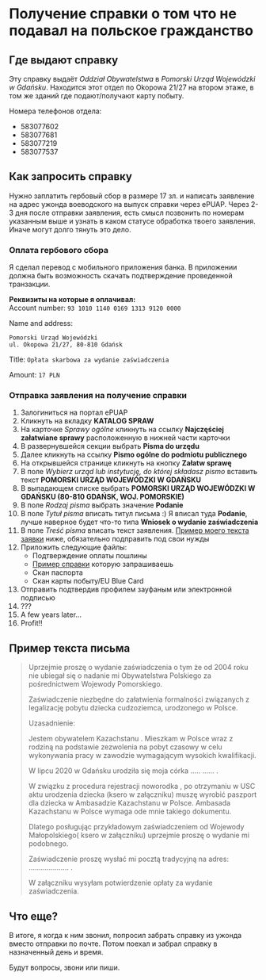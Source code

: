 # Получение справки о том что не подавал на польское гражданство

## Где выдают справку
Эту справку выдаёт _Oddział Obywatelstwa_ в _Pomorski Urząd Wojewódzki w Gdańsku_. Находится этот отдел по Okopowa 21/27 на втором этаже, в том же зданий где подают/получают карту побыту.

Номера телефонов отдела:
- 583077602
- 583077681
- 583077219
- 583077537

## Как запросить справку
Нужно заплатить гербовый сбор в размере 17 зл. и написать заявление на адрес ужонда воеводского на выпуск справки через ePUAP. Через 2-3 дня после отправки заявления, есть смысл позвонить по номерам указанным выше и узнать в каком статусе обработка твоего заявления. Иначе могут долго тянуть это дело.

### Оплата гербового сбора
Я сделал перевод с мобильного приложения банка. В приложении должна быть возможность скачать подтверждение проведенной транзакции.

**Реквизиты на которые я оплачивал:**  
Account number: `93 1010 1140 0169 1313 9120 0000`

Name and address:
```
Pomorski Urząd Wojewódzki
ul. Okopowa 21/27, 80-810 Gdańsk
```

Title: `Opłata skarbowa za wydanie zaświadczenia`

Amount: `17 PLN`

### Отправка заявления на получение справки
1. Залогиниться на портал ePUAP
2. Кликнуть на вкладку **KATALOG SPRAW**
3. На карточке _Sprawy ogólne_ кликнуть на ссылку **Najczęściej załatwiane sprawy** расположенную в нижней части карточки
4. В развернувшейся секции выбрать **Pisma do urzędu**
5. Далее кликнуть на ссылку **Pismo ogólne do podmiotu publicznego**
6. На открывшейся странице кликнуть на кнопку **Załatw sprawę**
7. В поле _Wybierz urząd lub instytucję, do której składasz pismo_ вставить текст **POMORSKI URZĄD WOJEWÓDZKI W GDAŃSKU**
8. В выпадающем списке выбрать **POMORSKI URZĄD WOJEWÓDZKI W GDAŃSKU (80-810 GDAŃSK, WOJ. POMORSKIE)**
9. В поле _Rodzaj pisma_ выбрать значение **Podanie**
10. В поле _Tytuł pisma_ вписать титул письма :) Я вписал туда **Podanie**, лучше наверное будет что-то типа **Wniosek o wydanie zaświadczenia**
11. В поле _Treść pisma_ вписать текст заявления. [Пример моего текста заявки](#пример-текста-письма) ниже, обязательно подправить под свои нужды
12. Приложить следующие файлы:
    - Подтверждение оплаты пошлины
    - [Пример справки](certificate-sample.jpg) которую запрашиваешь
    - Скан паспорта
    - Скан карты побыту/EU Blue Card
13. Отправить подтвердив профилем зауфаным или электронной подписью
14. ???
15. A few years later...
16. Profit!!

## Пример текста письма
> Uprzejmie proszę o wydanie zaświadczenia o tym że od 2004 roku nie ubiegał się o nadanie mi Obywatelstwa Polskiego za pośrednictwem Wojewody Pomorskiego.
> 
> Zaświadczenie niezbędne do załatwienia formalności związanych z legalizację pobytu dziecka cudzoziemca, urodzonego w Polsce.
> 
> Uzasadnienie:
> 
> Jestem obywatelem Kazachstanu . Mieszkam w Polsce wraz z rodziną na podstawie zezwolenia na pobyt czasowy w celu wykonywania pracy w zawodzie wymagającym wysokich kwalifikacji.
> 
> W lipcu 2020 w Gdańsku urodziła się moja córka ..... ...... .
> 
> W związku z procedura rejestracji noworodka , po otrzymaniu w USC aktu urodzenia dziecka (ksero w załączniku) muszę wyrobić paszport dla dziecka w Ambasadzie Kazachstanu w Polsce. Ambasada Kazachstanu w Polsce wymaga ode mnie takiego dokumentu.
> 
> Dlatego posługując przykładowym zaświadczeniem od Wojewody Małopolskiego( ksero w załączniku) uprzejmie proszę o wydanie mi podobnego.
> 
> Zaświadczenie proszę wysłać mi pocztą tradycyjną na adres:
> .................... .
> 
> W załączniku wysyłam potwierdzenie opłaty za wydanie zaświadczenia.

## Что еще?
В итоге, я когда к ним звонил, попросил забрать справку из ужонда вместо отправки по почте. Потом поехал и забрал справку в назначенный день и время.

Будут вопросы, звони или пиши.